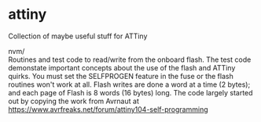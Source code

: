 # attiny
 Collection of maybe useful stuff for ATTiny

nvm/  
 Routines and test code to read/write from the onboard flash.
 The test code demonstate important concepts about the use of the flash and ATTiny quirks.
 You must set the SELFPROGEN feature in the fuse or the flash routines won't work at all.
 Flash writes are done a word at a time (2 bytes); and each page of Flash is 8 words
 (16 bytes) long.
 The code largely started out by copying the work from Avrnaut at https://www.avrfreaks.net/forum/attiny104-self-programming
 

